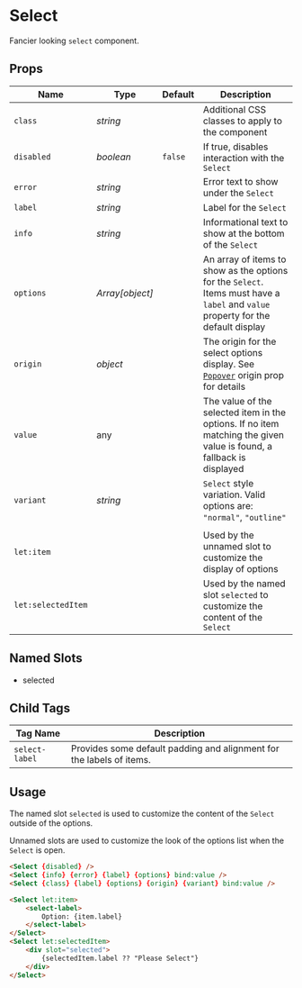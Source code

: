 # Select
Fancier looking `select` component.

## Props
| Name | Type | Default | Description |
| --- | --- | --- | --- |
| `class` | _string_ | | Additional CSS classes to apply to the component
| `disabled` | _boolean_ | `false` | If true, disables interaction with the `Select`
| `error` | _string_ | | Error text to show under the `Select`
| `label` | _string_ | | Label for the `Select`
| `info` | _string_ | | Informational text to show at the bottom of the `Select`
| `options` | _Array[object]_ | | An array of items to show as the options for the `Select`. Items must have a `label` and `value` property for the default display
| `origin` | _object_ | | The origin for the select options display. See [`Popover`](./popover.md) origin prop for details
| `value` | any | | The value of the selected item in the options. If no item matching the given value is found, a fallback is displayed
| `variant` | _string_ | | `Select` style variation. Valid options are: `"normal"`, `"outline"`
| |
| `let:item` | | | Used by the unnamed slot to customize the display of options
| `let:selectedItem` | | | Used by the named slot `selected` to customize the content of the `Select`

## Named Slots
- selected

## Child Tags
| Tag Name | Description |
| --- | --- |
| `select-label` | Provides some default padding and alignment for the labels of items.

## Usage
The named slot `selected` is used to customize the content of the `Select` outside of the options.

Unnamed slots are used to customize the look of the options list when the `Select` is open.

```html
<Select {disabled} />
<Select {info} {error} {label} {options} bind:value />
<Select {class} {label} {options} {origin} {variant} bind:value />

<Select let:item>
    <select-label>
        Option: {item.label}
    </select-label>
</Select>
<Select let:selectedItem>
    <div slot="selected">
        {selectedItem.label ?? "Please Select"}
    </div>
</Select>
```

